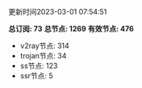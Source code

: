 更新时间2023-03-01 07:54:51

**总订阅: 73**
**总节点: 1269**
**有效节点: 476**
- v2ray节点: 314
- trojan节点: 34
- ss节点: 123
- ssr节点: 5
